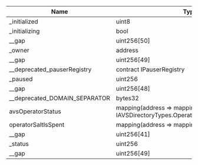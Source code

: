 | Name                          | Type                                                                                          | Slot | Offset | Bytes | Contract                                         |
|-------------------------------|-----------------------------------------------------------------------------------------------|------|--------|-------|--------------------------------------------------|
| _initialized                  | uint8                                                                                         | 0    | 0      | 1     | src/contracts/core/AVSDirectory.sol:AVSDirectory |
| _initializing                 | bool                                                                                          | 0    | 1      | 1     | src/contracts/core/AVSDirectory.sol:AVSDirectory |
| __gap                         | uint256[50]                                                                                   | 1    | 0      | 1600  | src/contracts/core/AVSDirectory.sol:AVSDirectory |
| _owner                        | address                                                                                       | 51   | 0      | 20    | src/contracts/core/AVSDirectory.sol:AVSDirectory |
| __gap                         | uint256[49]                                                                                   | 52   | 0      | 1568  | src/contracts/core/AVSDirectory.sol:AVSDirectory |
| __deprecated_pauserRegistry   | contract IPauserRegistry                                                                      | 101  | 0      | 20    | src/contracts/core/AVSDirectory.sol:AVSDirectory |
| _paused                       | uint256                                                                                       | 102  | 0      | 32    | src/contracts/core/AVSDirectory.sol:AVSDirectory |
| __gap                         | uint256[48]                                                                                   | 103  | 0      | 1536  | src/contracts/core/AVSDirectory.sol:AVSDirectory |
| __deprecated_DOMAIN_SEPARATOR | bytes32                                                                                       | 151  | 0      | 32    | src/contracts/core/AVSDirectory.sol:AVSDirectory |
| avsOperatorStatus             | mapping(address => mapping(address => enum IAVSDirectoryTypes.OperatorAVSRegistrationStatus)) | 152  | 0      | 32    | src/contracts/core/AVSDirectory.sol:AVSDirectory |
| operatorSaltIsSpent           | mapping(address => mapping(bytes32 => bool))                                                  | 153  | 0      | 32    | src/contracts/core/AVSDirectory.sol:AVSDirectory |
| __gap                         | uint256[41]                                                                                   | 154  | 0      | 1312  | src/contracts/core/AVSDirectory.sol:AVSDirectory |
| _status                       | uint256                                                                                       | 195  | 0      | 32    | src/contracts/core/AVSDirectory.sol:AVSDirectory |
| __gap                         | uint256[49]                                                                                   | 196  | 0      | 1568  | src/contracts/core/AVSDirectory.sol:AVSDirectory |
